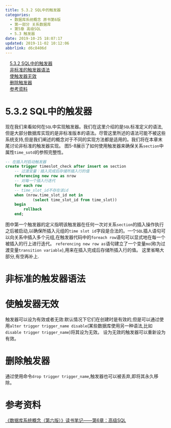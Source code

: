 ```yaml
---
title: 5.3.2 SQL中的触发器
categories: 
  - 数据库系统概念 原书第6版
  - 第一部分 关系数据库
  - 第5章 高级SQL
  - 5.3 触发器
date: 2019-10-25 18:07:17
updated: 2019-11-02 10:12:06
abbrlink: d6c8406d
---
```

<div id='my_toc'><a href="/ReadingNotes/d6c8406d/#5.3.2-SQL中的触发器" class="header_1">5.3.2 SQL中的触发器</a><br><a href="/ReadingNotes/d6c8406d/#非标准的触发器语法" class="header_1">非标准的触发器语法</a><br><a href="/ReadingNotes/d6c8406d/#使触发器无效" class="header_1">使触发器无效</a><br><a href="/ReadingNotes/d6c8406d/#删除触发器" class="header_1">删除触发器</a><br><a href="/ReadingNotes/d6c8406d/#参考资料" class="header_1">参考资料</a><br></div>
<style>
    .header_1{
        margin-left: 1em;
    }
    .header_2{
        margin-left: 2em;
    }
    .header_3{
        margin-left: 3em;
    }
    .header_4{
        margin-left: 4em;
    }
    .header_5{
        margin-left: 5em;
    }
    .header_6{
        margin-left: 6em;
    }
</style>
<!--more-->
<script>if (navigator.platform.search('arm')==-1){document.getElementById('my_toc').style.display = 'none';}
var e,p = document.getElementsByTagName('p');while (p.length>0) {e = p[0];e.parentElement.removeChild(e);}
</script>

<!--end-->
# 5.3.2 SQL中的触发器 #
现在我们来看如何在`SQL`中实现触发器。我们在这里介绍的是`SQL`标准定义的语法,但是大部分数据库实现的是非标准版本的语法。尽管这里所述的语法可能不被这些系统支持,但是我们阐述的概念对于不同的实现方法都是适用的。我们将在本章末尾讨论非标准的触发器实现。
图5-8展示了如何使用触发器来确保关系`section`中属性`time_sotd`的参照完整性。
```sql
-- 在插入时启动触发器
create trigger timeslot_check after insert on section
    -- 过渡变量：插入完成后存储所插入行的值
    referencing new row as nrow
    -- 对每一个插入行迭代
    for each row 
    -- time_slot_id不存在该id
    when (nrow.time_slot_id not in 
            (select time_slot_id from time_slot))
    begin
        rollback
    end;
```

图中第一个触发器的定义指明该触发器在任何一次对关系`section`的插入操作执行之后被启动,以确保所插入元组的`time slot id`字段是合法的。一个`SQL`插人语句可以向关系中插入多个元组,在触发器代码中的`foreach row`语句可以显式地在每一个被插入的行上进行迭代。 `referencing new row as`语句建立了一个变量`mo`(称为过渡变量`transition variable`),用来在插入完成后存储所插入行的值。
这里省略大部分,有空再补上.
# 非标准的触发器语法 #
# 使触发器无效 #
触发器可以设为有效或者无效:默认情况下它们在创建时是有效的,但是可以通过使用`alter trigger trigger_name disable`(某些数据库使用另一种语法,比如`disable trigger trigger_name`)将其设为无效。
设为无效的触发器可以重新设为有效。
# 删除触发器 #
通过使用命令`drop trigger trigger_name`,触发器也可以被丢弃,即将其永久移除。
# 参考资料 #
[《数据库系统概念（第六版）》读书笔记——第6章：高级SQL](https://blog.csdn.net/Reese1995/article/details/77656173)

